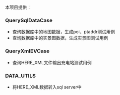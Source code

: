 本项目提供：
### QuerySqlDataCase
- 查询数据库中的地图数据，生成poi、ptaddr测试用例
- 查询数据库中的实景图数据，生成实景图测试用例

### QueryXmlEVCase
- 查询HERE_XML文件输出充电站测试用例

### DATA_UTILS
- 将HERE_XML数据转入sql server中